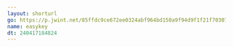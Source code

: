 ```yaml
---
layout: shorturl
go: https://p.jwint.net/85ffdc9ce672ee0324abf964bd150a9f94d9f1f21f7030724ca031f987082
name: easykey
dt: 240417184824
---
```


